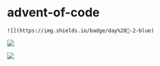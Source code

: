 # advent-of-code

	![](https://img.shields.io/badge/day%20📅-2-blue)
  
  ![](https://img.shields.io/badge/stars%20⭐-4-yellow)
  
  ![](https://img.shields.io/badge/days%20completed-2-red)
